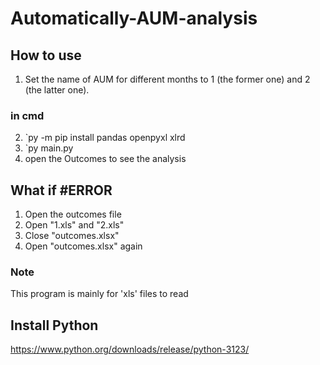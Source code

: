 # Automatically-AUM-analysis

## How to use

1. Set the name of AUM for different months to 1 (the former one) and 2 (the latter one).
### in cmd
2. `py -m pip install pandas openpyxl xlrd
3. `py main.py
4. open the Outcomes to see the analysis

## What if #ERROR

1. Open the outcomes file
2. Open "1.xls" and "2.xls"
3. Close "outcomes.xlsx"
4. Open "outcomes.xlsx" again


### Note
This program is mainly for 'xls' files to read

## Install Python

https://www.python.org/downloads/release/python-3123/
